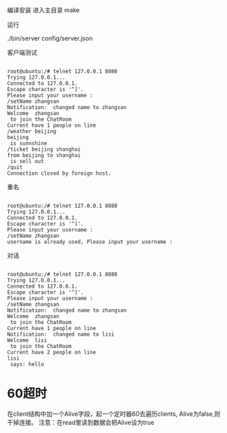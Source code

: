 编译安装
进入主目录  make

运行

./bin/server config/server.json​

客户端测试
<pre><code>
root@ubuntu:/# telnet 127.0.0.1 8080
Trying 127.0.0.1...
Connected to 127.0.0.1.
Escape character is '^]'.
Please input your username :
/setName zhangsan
Notification:  changed name to zhangsan
Welcome  zhangsan
 to join the ChatRoom
Current have 1 people on line
/weather beijing
beijing
 is sunnshine
/ticket beijing shanghai
from beijing to shanghai
 is sell out
/quit
Connection closed by foreign host.
</code></pre>

重名
<pre><code>
root@ubuntu:/# telnet 127.0.0.1 8080
Trying 127.0.0.1...
Connected to 127.0.0.1.
Escape character is '^]'.
Please input your username :
/setName zhangsan
username is already used, Please input your username :
</code></pre>

对话
<pre><code>
root@ubuntu:/# telnet 127.0.0.1 8080
Trying 127.0.0.1...
Connected to 127.0.0.1.
Escape character is '^]'.
Please input your username :
/setName zhangsan
Notification:  changed name to zhangsan
Welcome  zhangsan
 to join the ChatRoom
Current have 1 people on line
Notification:  changed name to lisi
Welcome  lisi
 to join the ChatRoom
Current have 2 people on line
lisi
 says: hello
</code></pre>


60超时
======
在client结构中加一个Alive字段，起一个定时器60去遍历clients, Alive为false,则干掉连接。 注意：在read里读到数据会把Alive设为true

